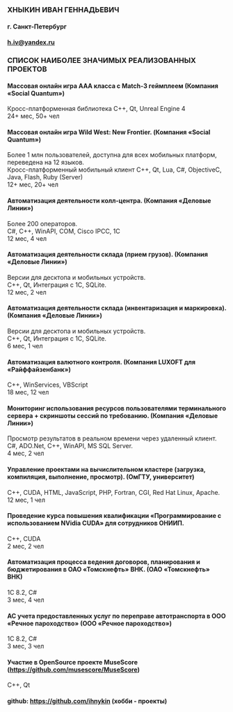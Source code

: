 ### ХНЫКИН ИВАН ГЕННАДЬЕВИЧ
#### г. Санкт-Петербург
#### h.iv@yandex.ru

### СПИСОК НАИБОЛЕЕ ЗНАЧИМЫХ РЕАЛИЗОВАННЫХ ПРОЕКТОВ

#### Массовая онлайн игра ААА класса с Match-3 геймплеем (Компания «Social Quantum»)
Кросс-платформенная библиотека C++, Qt, Unreal Engine 4  
24+ мес, 50+ чел

#### Массовая онлайн игра Wild West: New Frontier. (Компания «Social Quantum»)
Более 1 млн пользователей, доступна для всех мобильных платформ, переведена на 12 языков.  
Кросс-платформенный мобильный клиент C++, Qt, Lua, C#, ObjectiveC, Java, Flash, Ruby (Server)  
12+ мес, 20+ чел

#### Автоматизация деятельности колл-центра. (Компания «Деловые Линии»)
Более 200 операторов.  
С#, C++, WinAPI, COM, Cisco IPCC, 1C  
12 мес, 4 чел

#### Автоматизация деятельности склада (прием грузов). (Компания «Деловые Линии»)
Версии для десктопа и мобильных устройств.  
С++, Qt, Интеграция с 1C, SQLite.  
12 мес, 2 чел

#### Автоматизация деятельности склада (инвентаризация и маркировка). (Компания «Деловые Линии»)
Версии для десктопа и мобильных устройств.   
С++, Qt, Интеграция с 1C, SQLite.  
6 мес, 1 чел

#### Автоматизация валютного контроля. (Компания LUXOFT для «Райффайзенбанк»)
C++, WinServices, VBScript  
18 мес, 12 чел

#### Мониторинг использования ресурсов пользователями терминального сервера + скриншоты сессий по требованию. (Компания «Деловые Линии»)
Просмотр результатов в реальном времени через удаленный клиент.  
C#, ADO.Net, C++, WinAPI, MS SQL Server.  
4 мес, 2 чел

#### Управление проектами на вычислительном кластере (загрузка, компиляция, выполнение, просмотр). (ОмГТУ, университет)
C++, CUDA, HTML, JavaScript, PHP, Fortran, CGI, Red Hat Linux, Apache.  
12 мес, 1 чел

#### Проведение курса повышения квалификации «Программирование с использованием NVidia CUDA» для сотрудников ОНИИП.
С++, CUDA  
2 мес, 2 чел

#### Автоматизация процесса ведения договоров, планирования и бюджетирования в ОАО «Томскнефть» ВНК. (ОАО «Томскнефть» ВНК)
1С 8.2, С#  
3 мес, 4 чел

#### АС учета предоставленных услуг по переправе автотранспорта в ООО «Речное пароходство» (ООО «Речное пароходство»)
1С 8.2, C#  
3 мес, 3 чел

#### Участие в OpenSource проекте MuseScore (https://github.com/musescore/MuseScore)
C++, Qt

#### github: https://github.com/ihnykin (хобби - проекты)

